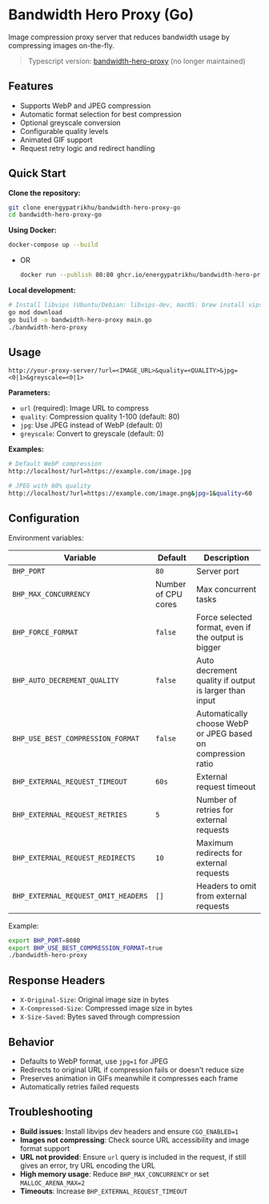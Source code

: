 # Bandwidth Hero Proxy (Go)

Image compression proxy server that reduces bandwidth usage by compressing images on-the-fly.

> Typescript version: [bandwidth-hero-proxy](https://github.com/energypatrikhu/bandwidth-hero-proxy) (no longer maintained)

## Features

- Supports WebP and JPEG compression
- Automatic format selection for best compression
- Optional greyscale conversion
- Configurable quality levels
- Animated GIF support
- Request retry logic and redirect handling

## Quick Start

**Clone the repository:**
```bash
git clone energypatrikhu/bandwidth-hero-proxy-go
cd bandwidth-hero-proxy-go
```

**Using Docker:**
```bash
docker-compose up --build
```
  - OR
    ```bash
    docker run --publish 80:80 ghcr.io/energypatrikhu/bandwidth-hero-proxy-go:latest
    ```

**Local development:**
```bash
# Install libvips (Ubuntu/Debian: libvips-dev, macOS: brew install vips)
go mod download
go build -o bandwidth-hero-proxy main.go
./bandwidth-hero-proxy
```

## Usage

```
http://your-proxy-server/?url=<IMAGE_URL>&quality=<QUALITY>&jpg=<0|1>&greyscale=<0|1>
```

**Parameters:**
- `url` (required): Image URL to compress
- `quality`: Compression quality 1-100 (default: 80)
- `jpg`: Use JPEG instead of WebP (default: 0)
- `greyscale`: Convert to greyscale (default: 0)

**Examples:**
```bash
# Default WebP compression
http://localhost/?url=https://example.com/image.jpg

# JPEG with 60% quality
http://localhost/?url=https://example.com/image.png&jpg=1&quality=60
```

## Configuration

Environment variables:

| Variable | Default | Description |
|----------|---------|-------------|
| `BHP_PORT` | `80` | Server port |
| `BHP_MAX_CONCURRENCY` | Number of CPU cores | Max concurrent tasks |
| `BHP_FORCE_FORMAT` | `false` | Force selected format, even if the output is bigger |
| `BHP_AUTO_DECREMENT_QUALITY` | `false` | Auto decrement quality if output is larger than input |
| `BHP_USE_BEST_COMPRESSION_FORMAT` | `false` | Automatically choose WebP or JPEG based on compression ratio |
| `BHP_EXTERNAL_REQUEST_TIMEOUT` | `60s` | External request timeout |
| `BHP_EXTERNAL_REQUEST_RETRIES` | `5` | Number of retries for external requests |
| `BHP_EXTERNAL_REQUEST_REDIRECTS` | `10` | Maximum redirects for external requests |
| `BHP_EXTERNAL_REQUEST_OMIT_HEADERS` | `[]` | Headers to omit from external requests |

Example:
```bash
export BHP_PORT=8080
export BHP_USE_BEST_COMPRESSION_FORMAT=true
./bandwidth-hero-proxy
```

## Response Headers

- `X-Original-Size`: Original image size in bytes
- `X-Compressed-Size`: Compressed image size in bytes
- `X-Size-Saved`: Bytes saved through compression

## Behavior

- Defaults to WebP format, use `jpg=1` for JPEG
- Redirects to original URL if compression fails or doesn't reduce size
- Preserves animation in GIFs meanwhile it compresses each frame
- Automatically retries failed requests

## Troubleshooting

- **Build issues**: Install libvips dev headers and ensure `CGO_ENABLED=1`
- **Images not compressing**: Check source URL accessibility and image format support
- **URL not provided**: Ensure `url` query is included in the request, if still gives an error, try URL encoding the URL
- **High memory usage**: Reduce `BHP_MAX_CONCURRENCY` or set `MALLOC_ARENA_MAX=2`
- **Timeouts**: Increase `BHP_EXTERNAL_REQUEST_TIMEOUT`
